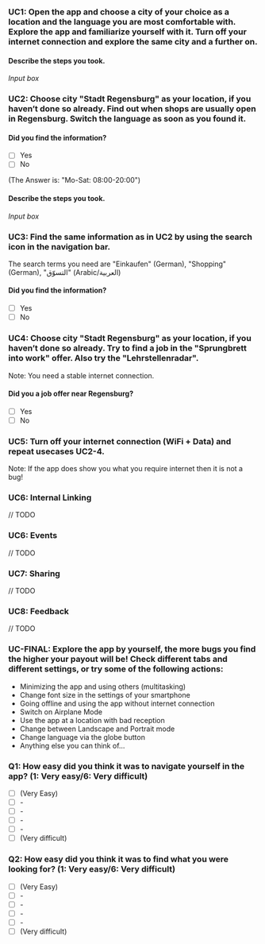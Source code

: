 ### UC1: Open the app and choose a city of your choice as a location and the language you are most comfortable with. Explore the app and familiarize yourself with it. Turn off your internet connection and explore the same city and a further on.

#### Describe the steps you took.

*Input box*

### UC2: Choose city "Stadt Regensburg" as your location, if you haven’t done so already. Find out when shops are usually open in Regensburg. Switch the language as soon as you found it.

#### Did you find the information?

* [ ] Yes
* [ ] No

(The Answer is: "Mo-Sat: 08:00-20:00")

#### Describe the steps you took.

*Input box*

### UC3: Find the same information as in UC2 by using the search icon in the navigation bar. 

The search terms you need are "Einkaufen" (German), "Shopping" (German), "التسوّق" (Arabic/العربية)

#### Did you find the information?

* [ ] Yes
* [ ] No

### UC4: Choose city "Stadt Regensburg" as your location, if you haven’t done so already. Try to find a job in the "Sprungbrett into work" offer. Also try the "Lehrstellenradar".

Note: You need a stable internet connection.

#### Did you a job offer near Regensburg?

* [ ] Yes
* [ ] No

### UC5: Turn off your internet connection (WiFi + Data) and repeat usecases UC2-4.

Note: If the app does show you what you require internet then it is not a bug!

### UC6: Internal Linking

// TODO

### UC6: Events

// TODO

### UC7: Sharing 

// TODO

### UC8: Feedback 

// TODO

### UC-FINAL: Explore the app by yourself, the more bugs you find the higher your payout will be! Check different tabs and different settings, or try some of the following actions:

- Minimizing the app and using others (multitasking)
- Change font size in the settings of your smartphone
- Going offline and using the app without internet connection
- Switch on Airplane Mode
- Use the app at a location with bad reception
- Change between Landscape and Portrait mode
- Change language via the globe button
- Anything else you can think of...



### Q1: How easy did you think it was to navigate yourself in the app? (1: Very easy/6: Very difficult)

* [ ] (Very Easy)
* [ ] \-
* [ ] \-
* [ ] \-
* [ ] \-
* [ ] (Very difficult)

### Q2: How easy did you think it was to find what you were looking for? (1: Very easy/6: Very difficult)

* [ ] (Very Easy)
* [ ] \-
* [ ] \-
* [ ] \-
* [ ] \-
* [ ] (Very difficult)
